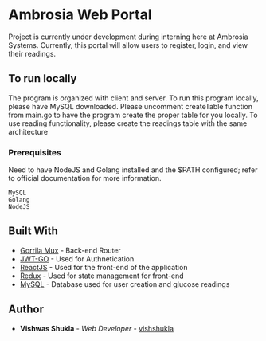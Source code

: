 # Ambrosia Web Portal

Project is currently under development during interning here at Ambrosia Systems. Currently, this portal will allow users to register, login, and view their readings.

## To run locally 

The program is organized with client and server. To run this program locally, please have MySQL downloaded. Please uncomment createTable function from main.go to have the program create the proper table for you locally. To use reading functionality, please create the readings table with the same architecture 

### Prerequisites

Need to have NodeJS and Golang installed and the $PATH configured; refer to official documentation for more information.

```
MySQL
Golang
NodeJS
```

## Built With

* [Gorrila Mux](https://github.com/gorilla/mux) - Back-end Router
* [JWT-GO](https://github.com/dgrijalva/jwt-go) - Used for Authnetication
* [ReactJS](https://reactjs.org/) - Used for the front-end of the application
* [Redux](https://redux.js.org/) - Used for state management for front-end
* [MySQL](https://redux.js.org/) - Database used for user creation and glucose readings


## Author

* **Vishwas Shukla** - *Web Developer* - [vishshukla](https://github.com/vishshukla)
